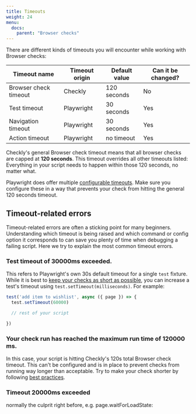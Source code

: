 ```yaml
---
title: Timeouts
weight: 24
menu:
  docs:
    parent: "Browser checks"
---
```


There are different kinds of timeouts you will encounter while working with Browser checks:

| Timeout name          | Timeout origin | Default value | Can it be changed? |
|-----------------------|----------------|---------------|--------------------|
| Browser check timeout | Checkly        | 120 seconds   | No                 |
| Test timeout          | Playwright     | 30 seconds    | Yes                |
| Navigation timeout	  | Playwright     | 30 seconds    | Yes                |
| Action timeout        | Playwright     | no timeout    | Yes                |

Checkly's general Browser check timeout means that all browser checks are capped at **120 seconds**. This timeout overrides all other timeouts listed: Everything in your script needs to happen within those 120 seconds, no matter what. 

Playwright does offer multiple [configurable timeouts](https://playwright.dev/docs/test-timeouts). Make sure you configure these in a way that prevents your check from hitting the general 120 seconds timeout.

## Timeout-related errors

Timeout-related errors are often a sticking point for many beginners. Understanding which timeout is being raised and which command or config option it corresponds to can save you plenty of time when debugging a failing script. Here we try to explain the most common timeout errors.

### Test timeout of 30000ms exceeded.

This refers to Playwright's own 30s default timeout for a single `test` fixture. While it is best to [keep your checks as short as possible](/learn/valuable-tests), you can increase a test's timeout using `test.setTimeout(milliseconds)`. For example:

```js
test('add item to wishlist', async ({ page }) => {
  test.setTimeout(60000)

  // rest of your script

})
```

### Your check run has reached the maximum run time of 120000 ms.

In this case, your script is hitting Checkly's 120s total Browser check timeout. This can't be configured and is in place to prevent checks from running way longer than acceptable. Try to make your check shorter by following [best practices](/learn/valuable-tests).

### Timeout 20000ms exceeded

normally the culprit right before, e.g. page.waitForLoadState: 